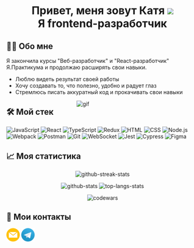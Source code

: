 <h1 align="center">Привет, меня зовут Катя <img src="https://media.giphy.com/media/hvRJCLFzcasrR4ia7z/giphy.gif" width="30px"> <br> Я frontend-разработчик</h1>

## 👩‍💻 Обо мне

Я закончила курсы "Веб-разработчик" и "React-разработчик" Я.Практикума и продолжаю расширять свои навыки.

* Люблю видеть результат своей работы
* Хочу создавать то, что полезно, удобно и радует глаз
* Стремлюсь писать аккуратный код и прокачивать свои навыки

<img src="https://media.giphy.com/media/L1R1tvI9svkIWwpVYr/giphy.gif" alt="gif" width="320px" align="right"/>

## 🛠️ Мой стек

<p>
<img src="https://img.shields.io/badge/JavaScript-grey?logo=javascript&style=plastic" alt="JavaScript" />
<img src="https://img.shields.io/badge/React-grey?logo=react&style=plastic" alt="React" />
<img src="https://img.shields.io/badge/TypeScript-grey?logo=typescript&style=plastic" alt="TypeScript" />
<img src="https://img.shields.io/badge/Redux-grey?logo=redux&style=plastic" alt="Redux" />
<img src="https://img.shields.io/badge/HTML-grey?logo=html5&style=plastic" alt="HTML" />
<img src="https://img.shields.io/badge/CSS-grey?logo=css3&logoColor=blue&style=plastic" alt="CSS" />
<img src="https://img.shields.io/badge/Node.js-grey?logo=node.js&style=plastic" alt="Node.js" />
<img src="https://img.shields.io/badge/Webpack-grey?logo=webpack&style=plastic" alt="Webpack" />
<img src="https://img.shields.io/badge/Postman-grey?logo=postman&style=plastic" alt="Postman" />
<img src="https://img.shields.io/badge/Git-grey?logo=git&style=plastic" alt="Git" />
<img src="https://img.shields.io/badge/WebSocket-grey?logo=websocket&style=plastic" alt="WebSocket" />
<img src="https://img.shields.io/badge/Jest-grey?logo=jest&logoColor=orange&style=plastic" alt="Jest" />
<img src="https://img.shields.io/badge/Cypress-grey?logo=cypress&logoColor=green&style=plastic" alt="Cypress" />
<img src="https://img.shields.io/badge/Figma-grey?logo=figma&logoColor=violet&style=plastic" alt="Figma" />
</p>

## 📈 Моя статистика

<p align="center"><img src="http://github-readme-streak-stats.herokuapp.com?user=ketrindan&theme=dark&background=000000" alt="github-streak-stats" /></p>

<p align="center"><img src="https://github-readme-stats-nine-mu-27.vercel.app/api?username=ketrindan&show_icons=true&theme=dark&background=000000" height="170px" alt="github-stats"/>&nbsp;<img src="https://github-readme-stats-nine-mu-27.vercel.app/api/top-langs/?username=ketrindan&layout=compact&theme=dark&background=000000" height="170px" alt="top-langs-stats"/></p>

<p align="center"><img src="https://www.codewars.com/users/KetrinDan/badges/large" alt="codewars"/></p>

## 📧 Мои контакты

<p>
<a href="mailto:keitilins@yandex.ru"><img src="./icons/email.png" width="35px" alt="Email"/></a>
<a href="https://t.me/ketrin_dan"><img src="https://github.com/github/explore/blob/main/topics/telegram/telegram.png?raw=true" width="35px" alt="Telegram"/></a>
</p>
